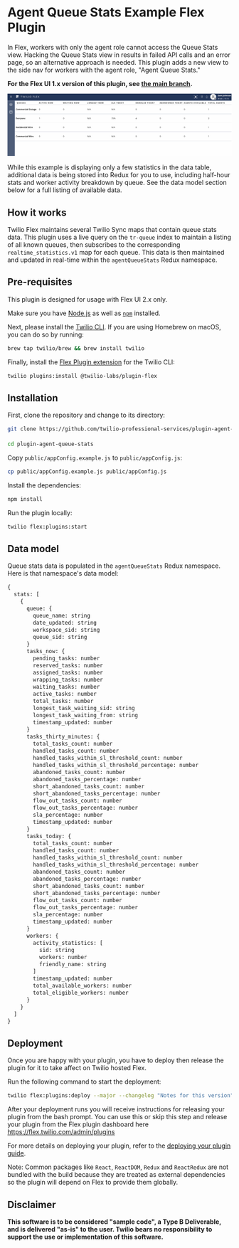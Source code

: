 # Agent Queue Stats Example Flex Plugin

In Flex, workers with only the agent role cannot access the Queue Stats view. Hacking the Queue Stats view in results in failed API calls and an error page, so an alternative approach is needed. This plugin adds a new view to the side nav for workers with the agent role, "Agent Queue Stats."

**For the Flex UI 1.x version of this plugin, see [the main branch](https://github.com/twilio-professional-services/plugin-agent-queue-stats/tree/main).**

![Agent teams complex view demo](resources/stats.gif)

While this example is displaying only a few statistics in the data table, additional data is being stored into Redux for you to use, including half-hour stats and worker activity breakdown by queue. See the data model section below for a full listing of available data.

## How it works

Twilio Flex maintains several Twilio Sync maps that contain queue stats data. This plugin uses a live query on the `tr-queue` index to maintain a listing of all known queues, then subscribes to the corresponding `realtime_statistics.v1` map for each queue. This data is then maintained and updated in real-time within the `agentQueueStats` Redux namespace.

## Pre-requisites

This plugin is designed for usage with Flex UI 2.x only.

Make sure you have [Node.js](https://nodejs.org) as well as [`npm`](https://npmjs.com) installed.

Next, please install the [Twilio CLI](https://www.twilio.com/docs/twilio-cli/quickstart). If you are using Homebrew on macOS, you can do so by running:

```bash
brew tap twilio/brew && brew install twilio
```

Finally, install the [Flex Plugin extension](https://www.twilio.com/docs/flex/developer/plugins/cli/install) for the Twilio CLI:

```bash
twilio plugins:install @twilio-labs/plugin-flex
```

## Installation

First, clone the repository and change to its directory:

```bash
git clone https://github.com/twilio-professional-services/plugin-agent-queue-stats.git

cd plugin-agent-queue-stats
```

Copy `public/appConfig.example.js` to `public/appConfig.js`:

```bash
cp public/appConfig.example.js public/appConfig.js
```

Install the dependencies:

```bash
npm install
```

Run the plugin locally:

```bash
twilio flex:plugins:start
```

## Data model

Queue stats data is populated in the `agentQueueStats` Redux namespace. Here is that namespace's data model:

```
{
  stats: [
    {
      queue: {
        queue_name: string
        date_updated: string
        workspace_sid: string
        queue_sid: string
      }
      tasks_now: {
        pending_tasks: number
        reserved_tasks: number
        assigned_tasks: number
        wrapping_tasks: number
        waiting_tasks: number
        active_tasks: number
        total_tasks: number
        longest_task_waiting_sid: string
        longest_task_waiting_from: string
        timestamp_updated: number
      }
      tasks_thirty_minutes: {
        total_tasks_count: number
        handled_tasks_count: number
        handled_tasks_within_sl_threshold_count: number
        handled_tasks_within_sl_threshold_percentage: number
        abandoned_tasks_count: number
        abandoned_tasks_percentage: number
        short_abandoned_tasks_count: number
        short_abandoned_tasks_percentage: number
        flow_out_tasks_count: number
        flow_out_tasks_percentage: number
        sla_percentage: number
        timestamp_updated: number
      }
      tasks_today: {
        total_tasks_count: number
        handled_tasks_count: number
        handled_tasks_within_sl_threshold_count: number
        handled_tasks_within_sl_threshold_percentage: number
        abandoned_tasks_count: number
        abandoned_tasks_percentage: number
        short_abandoned_tasks_count: number
        short_abandoned_tasks_percentage: number
        flow_out_tasks_count: number
        flow_out_tasks_percentage: number
        sla_percentage: number
        timestamp_updated: number
      }
      workers: {
        activity_statistics: [
          sid: string
          workers: number
          friendly_name: string
        ]
        timestamp_updated: number
        total_available_workers: number
        total_eligible_workers: number
      }
    }
  ]
}
```

## Deployment

Once you are happy with your plugin, you have to deploy then release the plugin for it to take affect on Twilio hosted Flex.

Run the following command to start the deployment:

```bash
twilio flex:plugins:deploy --major --changelog "Notes for this version" --description "Functionality of the plugin"
```

After your deployment runs you will receive instructions for releasing your plugin from the bash prompt. You can use this or skip this step and release your plugin from the Flex plugin dashboard here https://flex.twilio.com/admin/plugins

For more details on deploying your plugin, refer to the [deploying your plugin guide](https://www.twilio.com/docs/flex/plugins#deploying-your-plugin).

Note: Common packages like `React`, `ReactDOM`, `Redux` and `ReactRedux` are not bundled with the build because they are treated as external dependencies so the plugin will depend on Flex to provide them globally.

## Disclaimer

**This software is to be considered "sample code", a Type B Deliverable, and is delivered "as-is" to the user. Twilio bears no responsibility to support the use or implementation of this software.**
